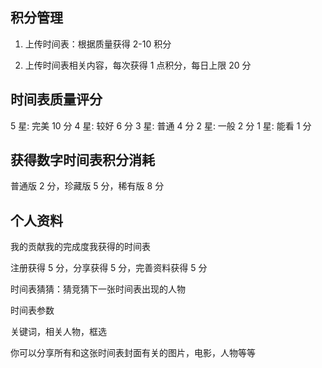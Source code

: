 ## 积分管理

1.  上传时间表：根据质量获得 2-10 积分

2.  上传时间表相关内容，每次获得 1 点积分，每日上限 20 分

## 时间表质量评分

5 星: 完美 10 分
4 星: 较好 6 分
3 星: 普通 4 分
2 星: 一般 2 分
1 星: 能看 1 分

## 获得数字时间表积分消耗

普通版 2 分，珍藏版 5 分，稀有版 8 分

## 个人资料

我的贡献我的完成度我获得的时间表

注册获得 5 分，分享获得 5 分，完善资料获得 5 分

时间表猜猜：猜竞猜下一张时间表出现的人物

时间表参数

关键词，相关人物，框选

你可以分享所有和这张时间表封面有关的图片，电影，人物等等
